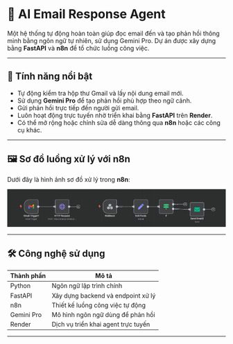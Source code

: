 # 🤖 AI Email Response Agent

Một hệ thống tự động hoàn toàn giúp đọc email đến và tạo phản hồi thông minh bằng ngôn ngữ tự nhiên, sử dụng Gemini Pro. Dự án được xây dựng bằng **FastAPI** và **n8n** để tổ chức luồng công việc.

---

## 📌 Tính năng nổi bật

- Tự động kiểm tra hộp thư Gmail và lấy nội dung email mới.
- Sử dụng **Gemini Pro** để tạo phản hồi phù hợp theo ngữ cảnh.
- Gửi phản hồi trực tiếp đến người gửi email.
- Luôn hoạt động trực tuyến nhờ triển khai bằng **FastAPI** trên **Render**.
- Có thể mở rộng hoặc chỉnh sửa dễ dàng thông qua **n8n** hoặc các công cụ khác.

---

## 🖼️ Sơ đồ luồng xử lý với n8n

Dưới đây là hình ảnh sơ đồ xử lý trong **n8n**:

![n8n workflow](./n8n_flow.png)


---

## 🛠️ Công nghệ sử dụng

| Thành phần     | Mô tả                                 |
|----------------|----------------------------------------|
| Python         | Ngôn ngữ lập trình chính               |
| FastAPI        | Xây dựng backend và endpoint xử lý    |
| n8n            | Thiết kế luồng công việc tự động       |
| Gemini Pro     | Mô hình ngôn ngữ dùng để phản hồi     |
| Render         | Dịch vụ triển khai agent trực tuyến    |

---


